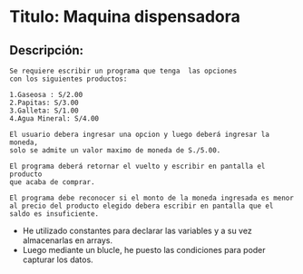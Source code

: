 # Titulo: Maquina dispensadora

## Descripción: 

```
Se requiere escribir un programa que tenga  las opciones
con los siguientes productos:

1.Gaseosa : S/2.00
2.Papitas: S/3.00
3.Galleta: S/1.00
4.Agua Mineral: S/4.00

El usuario debera ingresar una opcion y luego deberá ingresar la moneda,
solo se admite un valor maximo de moneda de S./5.00.

El programa deberá retornar el vuelto y escribir en pantalla el producto 
que acaba de comprar. 

El programa debe reconocer si el monto de la moneda ingresada es menor al precio del producto elegido debera escribir en pantalla que el saldo es insuficiente.
```

- He utilizado constantes para declarar las variables y a su vez almacenarlas en arrays.
 - Luego mediante un blucle, he puesto las condiciones para poder capturar los datos.
